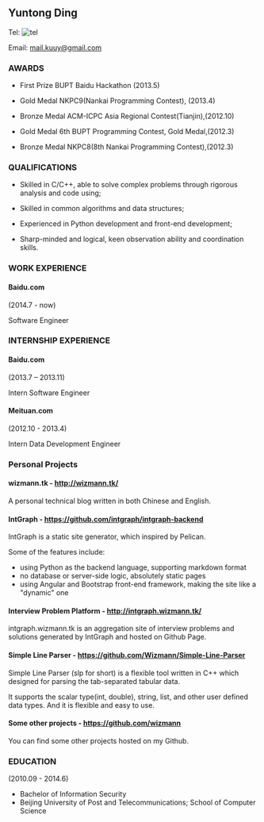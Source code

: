 ## Yuntong Ding

Tel: ![tel][1]

Email: mail.kuuy@gmail.com

### AWARDS

* First Prize
BUPT Baidu Hackathon (2013.5)

* Gold Medal
NKPC9(Nankai Programming Contest), (2013.4)

* Bronze Medal 
ACM-ICPC Asia Regional Contest(Tianjin),(2012.10)

* Gold Medal
6th BUPT Programming Contest, Gold Medal,(2012.3)

* Bronze Medal
NKPC8(8th Nankai Programming Contest),(2012.3)

### QUALIFICATIONS

* Skilled in C/C++, able to solve complex problems through rigorous analysis and code using;

* Skilled in common algorithms and data structures;

* Experienced in Python development and front-end development;

* Sharp-minded and logical, keen observation ability and coordination skills.

### WORK EXPERIENCE

#### Baidu.com

(2014.7 - now)

Software Engineer

### INTERNSHIP EXPERIENCE

#### Baidu.com

(2013.7 – 2013.11)

Intern Software Engineer

#### Meituan.com

(2012.10 - 2013.4)

Intern Data Development Engineer

### Personal Projects

#### wizmann.tk - http://wizmann.tk/

A personal technical blog written in both Chinese and English.

#### IntGraph - https://github.com/intgraph/intgraph-backend

IntGraph is a static site generator, which inspired by Pelican.

Some of the features include:

* using Python as the backend language, supporting markdown format
* no database or server-side logic, absolutely static pages
* using Angular and Bootstrap front-end framework, making the site like a "dynamic" one

#### Interview Problem Platform - http://intgraph.wizmann.tk/

intgraph.wizmann.tk is an aggregation site of interview problems and solutions generated by IntGraph and hosted on Github Page.

#### Simple Line Parser - https://github.com/Wizmann/Simple-Line-Parser

Simple Line Parser (slp for short) is a flexible tool written in C++ which designed for parsing the tab-separated tabular data.

It supports the scalar type(int, double), string, list, and other user defined data types. And it is flexible and easy to use.

#### Some other projects - https://github.com/wizmann

You can find some other projects hosted on my Github.

### EDUCATION

(2010.09 - 2014.6)

* Bachelor of Information Security
* Beijing University of Post and Telecommunications; School of Computer Science


[1]: http://wizmann-pic.qiniudn.com/394659692a460258b45a99f1424ea357

